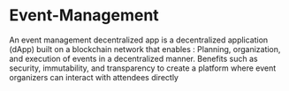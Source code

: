 # Event-Management
An event management decentralized app is a decentralized application (dApp) built on a blockchain network that enables :  Planning, organization, and execution of events in a decentralized manner.   Benefits such as security, immutability, and transparency to create a platform where event organizers can interact with attendees directly
